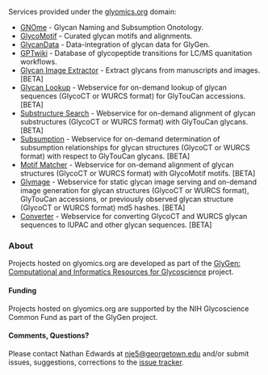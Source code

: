 Services provided under the [glyomics.org](https://glyomics.org) domain:

* [GNOme](https://gnome.glyomics.org) - Glycan Naming and Subsumption Onotology.
* [GlycoMotif](https://glycomotif.glyomics.org) - Curated glycan motifs and alignments.
* [GlycanData](https://glycans.glyomics.org) - Data-integration of glycan data for GlyGen.
* [GPTwiki](https://gptwiki.glyomics.org) - Database of glycopeptide transitions for LC/MS quanitation workflows.
* [Glycan Image Extractor](https://extractor.glyomics.org) - Extract glycans from manuscripts and images. [BETA]
* [Glycan Lookup](https://glylookup.glyomics.org) - Webservice for on-demand lookup of glycan sequences (GlycoCT or WURCS format) for GlyTouCan accessions. [BETA]
* [Substructure Search](https://substructure.glyomics.org) - Webservice for on-demand alignment of glycan substructures (GlycoCT or WURCS format) with GlyTouCan glycans.  [BETA]
* [Subsumption](https://subsumption.glyomics.org) - Webservice for on-demand determination of subsumption relationships for glycan structures (GlycoCT or WURCS format) with respect to GlyTouCan glycans. [BETA]
* [Motif Matcher](https://motifmatch.glyomics.org) - Webservice for on-demand alignment of glycan structures (GlycoCT or WURCS format) with GlycoMotif motifs. [BETA]
* [Glymage](https://glymage.glyomics.org) - Webservice for static glycan image serving and on-demand image generation for glycan structures (GlycoCT or WURCS format), GlyTouCan accessions, or previously observed glycan structure (GlycoCT or WURCS format) md5 hashes. [BETA]
* [Converter](https://converter.glyomics.org) - Webservice for converting GlycoCT and WURCS glycan sequences to IUPAC and other glycan sequences. [BETA]

### About

Projects hosted on glyomics.org are developed as part of the [GlyGen: Computational and Informatics Resources for Glycoscience](http://glygen.org) project.

#### Funding

Projects hosted on glyomics.org are supported by the NIH Glycoscience Common Fund as part of the GlyGen project. 

#### Comments, Questions?

Please contact Nathan Edwards at nje5@georgetown.edu and/or submit issues, suggestions, corrections to the [issue tracker](https://github.com/glygen-glycan-data/glyomics.org/issues).  

